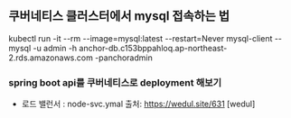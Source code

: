 ## 쿠버네티스 클러스터에서 mysql 접속하는 법

kubectl run -it --rm --image=mysql:latest --restart=Never mysql-client -- mysql -u admin  -h anchor-db.c153bppahloq.ap-northeast-2.rds.amazonaws.com -panchoradmin 

### spring boot api를 쿠버네티스로 deployment 해보기
- 로드 밸런서 : node-svc.ymal
출처: https://wedul.site/631 [wedul]

